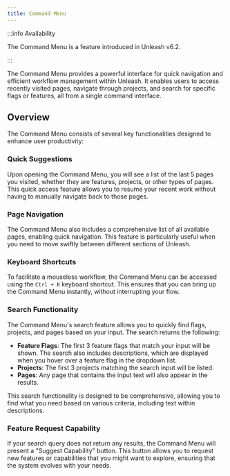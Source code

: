 ```yaml
---
title: Command Menu
---
```


:::info Availability

The Command Menu is a feature introduced in Unleash v6.2.

:::

The Command Menu provides a powerful interface for quick navigation and efficient workflow management within Unleash. It enables users to access recently visited pages, navigate through projects, and search for specific flags or features, all from a single command interface.

## Overview

The Command Menu consists of several key functionalities designed to enhance user productivity:

### Quick Suggestions

Upon opening the Command Menu, you will see a list of the last 5 pages you visited, whether they are features, projects, or other types of pages. This quick access feature allows you to resume your recent work without having to manually navigate back to those pages.

### Page Navigation

The Command Menu also includes a comprehensive list of all available pages, enabling quick navigation. This feature is particularly useful when you need to move swiftly between different sections of Unleash.

### Keyboard Shortcuts

To facilitate a mouseless workflow, the Command Menu can be accessed using the `Ctrl + K` keyboard shortcut. This ensures that you can bring up the Command Menu instantly, without interrupting your flow.

### Search Functionality

The Command Menu's search feature allows you to quickly find flags, projects, and pages based on your input. The search returns the following:

- **Feature Flags**: The first 3 feature flags that match your input will be shown. The search also includes descriptions, which are displayed when you hover over a feature flag in the dropdown list.
- **Projects**: The first 3 projects matching the search input will be listed.
- **Pages**: Any page that contains the input text will also appear in the results.

This search functionality is designed to be comprehensive, allowing you to find what you need based on various criteria, including text within descriptions.

### Feature Request Capability

If your search query does not return any results, the Command Menu will present a "Suggest Capability" button. This button allows you to request new features or capabilities that you might want to explore, ensuring that the system evolves with your needs.
